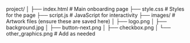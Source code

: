 project/
│
├── index.html  # Main onboarding page
├── style.css   # Styles for the page
├── script.js   # JavaScript for interactivity
├── images/     # Artwork files (ensure these are saved here)
│   ├── logo.png
│   ├── background.jpg
│   ├── button-next.png
│   ├── checkbox.png
│   └── other_graphics.png  # Add as needed

